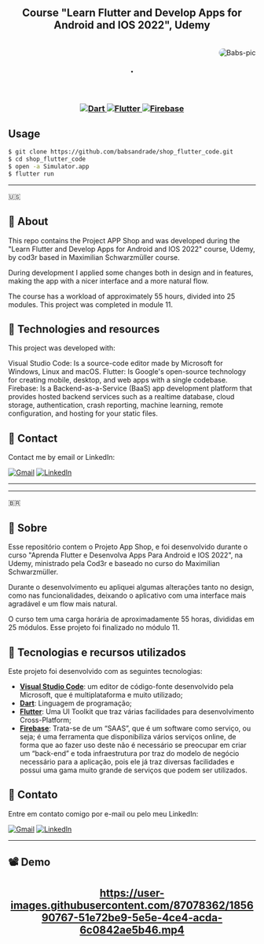 <h2 align="center">
  Course "Learn Flutter and Develop Apps for Android and IOS 2022", Udemy
</h2>
<div ><br>

  <img align="right" alt="Babs-pic"  style="border-radius:150px;" src="https://media.discordapp.net/attachments/1009892365365944451/1010268234643165274/Shop_app_flutter.png">
</div>
<h2 align="center">
.</h2>

<br/>

<h3 align="center">
  <a href="https://dart.dev/">
    <img alt="Dart" src="https://img.shields.io/badge/Dart-0175C2?style=for-the-badge&logo=dart&logoColor=white">
  </a>
  <a href="https://flutter.dev/">
    <img alt="Flutter" src="https://img.shields.io/badge/Flutter-02569B?style=for-the-badge&logo=flutter&logoColor=white">
  </a>
  <a href="https://firebase.google.com">
    <img alt="Firebase" src="https://img.shields.io/badge/firebase-ffca28?style=for-the-badge&logo=firebase&logoColor=black">
  </a>
</h3>

## Usage

```bash
$ git clone https://github.com/babsandrade/shop_flutter_code.git
$ cd shop_flutter_code
$ open -a Simulator.app
$ flutter run
```
---
🇺🇸
## 📃 About

This repo contains the Project APP Shop and was developed during the "Learn Flutter and Develop Apps for Android and IOS 2022" course, Udemy, by cod3r based in  Maximilian Schwarzmüller course.

During development I applied some changes both in design and in features, making the app with a nicer interface and a more natural flow.

The course has a workload of approximately 55 hours, divided into 25 modules. This project was completed in module 11.

## 🚀 Technologies and resources
This project was developed with:

Visual Studio Code: Is a source-code editor made by Microsoft for Windows, Linux and macOS.
Flutter: Is Google's open-source technology for creating mobile, desktop, and web apps with a single codebase.
Firebase: Is a Backend-as-a-Service (BaaS) app development platform that provides hosted backend services such as a realtime database, cloud storage, authentication, crash reporting, machine learning, remote configuration, and hosting for your static files.

## 📲 Contact
Contact me by email or LinkedIn:

<a href="mailto:dev.bgao@gmail.com"><img src="https://img.shields.io/badge/Gmail-D14836?style=for-the-badge&logo=gmail&logoColor=white" alt="Gmail"/></a>
<a href="https://www.linkedin.com/in/barbara-andrade-oliveira-62a37a69/"><img src="https://img.shields.io/badge/linkedin%20-%230077B5.svg?&style=for-the-badge&logo=linkedin&logoColor=white" alt="LinkedIn"/></a>
***
---
🇧🇷
## 📃 Sobre

Esse repositório contem o Projeto App Shop, e foi desenvolvido durante o curso "Aprenda Flutter e Desenvolva Apps Para Android e IOS 2022", na Udemy, ministrado pela Cod3r e baseado no curso do Maximilian Schwarzmüller. 

Durante o desenvolvimento eu apliquei algumas alterações tanto no design, como nas funcionalidades, deixando o aplicativo com uma interface mais agradável e um flow mais natural. 

O curso tem uma carga horária de aproximadamente 55 horas, divididas em 25 módulos. Esse projeto foi finalizado no módulo 11. 


## 🚀 Tecnologias e recursos utilizados

Este projeto foi desenvolvido com as seguintes tecnologias:
- [**Visual Studio Code**](https://code.visualstudio.com/): um editor de código-fonte desenvolvido pela Microsoft, que é multiplataforma e muito utilizado;
- [**Dart**](https://dart.dev/): Linguagem de programação;
- [**Flutter**](https://flutter.dev/): Uma UI Toolkit que traz várias facilidades para desenvolvimento Cross-Platform;
- [**Firebase**](https://firebase.google.com): Trata-se de um “SAAS”, que é um software como serviço, ou seja; é uma ferramenta que disponibiliza vários serviços online, de forma que ao fazer uso deste não é necessário se preocupar em criar um “back-end” e toda infraestrutura por traz do modelo de negócio necessário para a aplicação, pois ele já traz diversas facilidades e possui uma gama muito grande de serviços que podem ser utilizados.


## 📲 Contato

Entre em contato comigo por e-mail ou pelo meu LinkedIn:

<a href="mailto:dev.bgao@gmail.com"><img src="https://img.shields.io/badge/Gmail-D14836?style=for-the-badge&logo=gmail&logoColor=white" alt="Gmail"/></a>
<a href="https://www.linkedin.com/in/barbara-andrade-oliveira-62a37a69/"><img src="https://img.shields.io/badge/linkedin%20-%230077B5.svg?&style=for-the-badge&logo=linkedin&logoColor=white" alt="LinkedIn"/></a>
***

## 📽️ Demo
<h2 align="center">

https://user-images.githubusercontent.com/87078362/185690767-51e72be9-5e5e-4ce4-acda-6c0842ae5b46.mp4
</h2>


